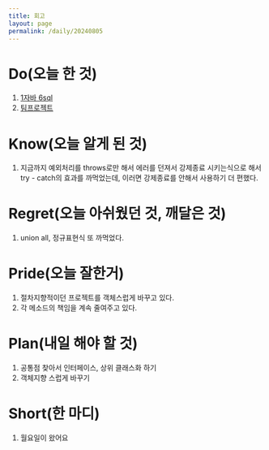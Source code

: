```yaml
---
title: 회고
layout: page
permalink: /daily/20240805
---
```

# Do(오늘 한 것)
1. [1자바 6sql](https://github.com/Rlackdals981010/javacode/tree/main/20240805)
2. [팀프로젝트](https://velog.io/@rlackdals_98/%ED%8C%80-%ED%94%84%EB%A1%9C%EC%A0%9D%ED%8A%B8-1.-3%EC%9D%BC%EC%B0%A8)

# Know(오늘 알게 된 것)
1. 지금까지 예외처리를 throws로만 해서 에러를 던져서 강제종료 시키는식으로 해서 try - catch의 효과를 까먹었는데, 이러면 강제종료를 안해서 사용하기 더 편했다.

# Regret(오늘 아쉬웠던 것, 깨달은 것)
1. union all, 정규표현식 또 까먹었다.

# Pride(오늘 잘한거)
1. 절차지향적이던 프로젝트를 객체스럽게 바꾸고 있다.
2. 각 메소드의 책임을 계속 줄여주고 있다.

# Plan(내일 해야 할 것)
1. 공통점 찾아서 인터페이스, 상위 클래스화 하기
2. 객체지향 스럽게 바꾸기

# Short(한 마디)
1. 월요일이 왔어요



